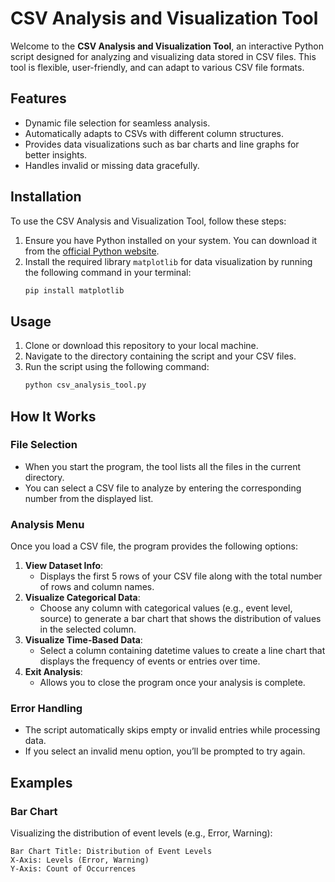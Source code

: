 # **CSV Analysis and Visualization Tool**

Welcome to the **CSV Analysis and Visualization Tool**, an interactive Python script designed for analyzing and visualizing data stored in CSV files. This tool is flexible, user-friendly, and can adapt to various CSV file formats.

## **Features**
- Dynamic file selection for seamless analysis.
- Automatically adapts to CSVs with different column structures.
- Provides data visualizations such as bar charts and line graphs for better insights.
- Handles invalid or missing data gracefully.

## **Installation**
To use the CSV Analysis and Visualization Tool, follow these steps:

1. Ensure you have Python installed on your system. You can download it from the [official Python website](https://www.python.org/).
2. Install the required library `matplotlib` for data visualization by running the following command in your terminal:
   ```bash
   pip install matplotlib

## **Usage**
1. Clone or download this repository to your local machine.
2. Navigate to the directory containing the script and your CSV files.
3. Run the script using the following command:
   ```bash
   python csv_analysis_tool.py

## **How It Works**
### **File Selection**
- When you start the program, the tool lists all the files in the current directory.
- You can select a CSV file to analyze by entering the corresponding number from the displayed list.

### **Analysis Menu**
Once you load a CSV file, the program provides the following options:
1. **View Dataset Info**:
   - Displays the first 5 rows of your CSV file along with the total number of rows and column names.
2. **Visualize Categorical Data**:
   - Choose any column with categorical values (e.g., event level, source) to generate a bar chart that shows the distribution of values in the selected column.
3. **Visualize Time-Based Data**:
   - Select a column containing datetime values to create a line chart that displays the frequency of events or entries over time.
4. **Exit Analysis**:
   - Allows you to close the program once your analysis is complete.

### **Error Handling**
- The script automatically skips empty or invalid entries while processing data.
- If you select an invalid menu option, you’ll be prompted to try again.

## **Examples**
### **Bar Chart**
Visualizing the distribution of event levels (e.g., Error, Warning):
```plaintext
Bar Chart Title: Distribution of Event Levels
X-Axis: Levels (Error, Warning)
Y-Axis: Count of Occurrences
